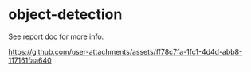 # object-detection

See report doc for more info.

https://github.com/user-attachments/assets/ff78c7fa-1fc1-4d4d-abb8-117161faa640
